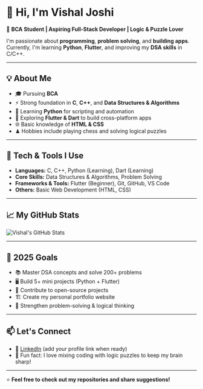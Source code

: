 # 👋 Hi, I'm Vishal Joshi  

🚀 **BCA Student | Aspiring Full-Stack Developer | Logic & Puzzle Lover**  

I'm passionate about **programming**, **problem solving**, and **building apps**.  
Currently, I'm learning **Python**, **Flutter**, and improving my **DSA skills** in C/C++.

---

## 💡 About Me  
- 🎓 Pursuing **BCA**  
- ⚡ Strong foundation in **C**, **C++**, and **Data Structures & Algorithms**  
- 🐍 Learning **Python** for scripting and automation  
- 🎨 Exploring **Flutter & Dart** to build cross-platform apps  
- 🌐 Basic knowledge of **HTML & CSS**  
- ♟ Hobbies include playing chess and solving logical puzzles  

---

## 🔧 Tech & Tools I Use  
- **Languages:** C, C++, Python (Learning), Dart (Learning)  
- **Core Skills:** Data Structures & Algorithms, Problem Solving  
- **Frameworks & Tools:** Flutter (Beginner), Git, GitHub, VS Code  
- **Others:** Basic Web Development (HTML, CSS)

---

## 📈 My GitHub Stats  
![Vishal's GitHub Stats](https://github-readme-stats.vercel.app/api?username=YOUR-USERNAME&show_icons=true&theme=radical)

---

## 🎯 2025 Goals  
- 📚 Master DSA concepts and solve 200+ problems  
- 🖥 Build 5+ mini projects (Python + Flutter)  
- 🌱 Contribute to open-source projects  
- 🏗 Create my personal portfolio website  
- 🚀 Strengthen problem-solving & logical thinking  

---

## 📫 Let's Connect  
- 💼 [LinkedIn](https://www.linkedin.com) (add your profile link when ready)  
- 🧠 Fun fact: I love mixing coding with logic puzzles to keep my brain sharp!  

---
⭐ **Feel free to check out my repositories and share suggestions!**
